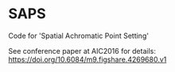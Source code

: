 # SAPS
Code for 'Spatial Achromatic Point Setting' 

See conference paper at AIC2016 for details: https://doi.org/10.6084/m9.figshare.4269680.v1
